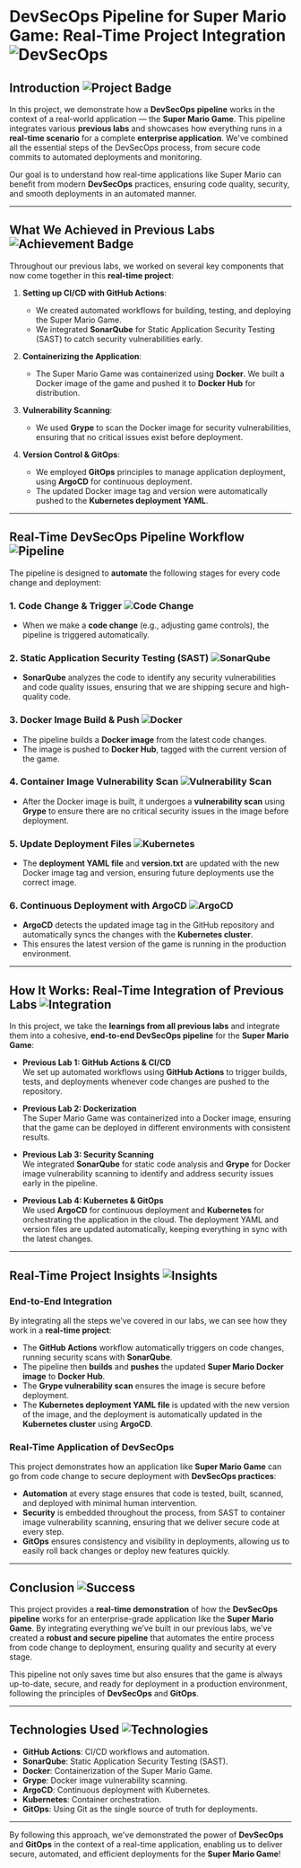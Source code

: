 # **DevSecOps Pipeline for Super Mario Game: Real-Time Project Integration**  ![DevSecOps](https://img.shields.io/badge/DevSecOps-Real--Time--Integration-blue?style=flat&logo=git)

## **Introduction**  ![Project Badge](https://img.shields.io/badge/Project-Super_Mario_Game-blue?style=flat&logo=docker)

In this project, we demonstrate how a **DevSecOps pipeline** works in the context of a real-world application — the **Super Mario Game**. This pipeline integrates various **previous labs** and showcases how everything runs in a **real-time scenario** for a complete **enterprise application**. We've combined all the essential steps of the DevSecOps process, from secure code commits to automated deployments and monitoring.

Our goal is to understand how real-time applications like Super Mario can benefit from modern **DevSecOps** practices, ensuring code quality, security, and smooth deployments in an automated manner.

---

## **What We Achieved in Previous Labs**  ![Achievement Badge](https://img.shields.io/badge/Achievements-Completed-yellow)

Throughout our previous labs, we worked on several key components that now come together in this **real-time project**:

1. **Setting up CI/CD with GitHub Actions**:
   - We created automated workflows for building, testing, and deploying the Super Mario Game.
   - We integrated **SonarQube** for Static Application Security Testing (SAST) to catch security vulnerabilities early.

2. **Containerizing the Application**:
   - The Super Mario Game was containerized using **Docker**. We built a Docker image of the game and pushed it to **Docker Hub** for distribution.

3. **Vulnerability Scanning**:
   - We used **Grype** to scan the Docker image for security vulnerabilities, ensuring that no critical issues exist before deployment.

4. **Version Control & GitOps**:
   - We employed **GitOps** principles to manage application deployment, using **ArgoCD** for continuous deployment.
   - The updated Docker image tag and version were automatically pushed to the **Kubernetes deployment YAML**.

---

## **Real-Time DevSecOps Pipeline Workflow**  ![Pipeline](https://img.shields.io/badge/Pipeline-Real--Time--Flow-brightgreen)

The pipeline is designed to **automate** the following stages for every code change and deployment:

### **1. Code Change & Trigger**  ![Code Change](https://img.shields.io/badge/Stage-Code_Change-orange)
   - When we make a **code change** (e.g., adjusting game controls), the pipeline is triggered automatically.

### **2. Static Application Security Testing (SAST)**  ![SonarQube](https://img.shields.io/badge/Tool-SonarQube-blueviolet)
   - **SonarQube** analyzes the code to identify any security vulnerabilities and code quality issues, ensuring that we are shipping secure and high-quality code.

### **3. Docker Image Build & Push**  ![Docker](https://img.shields.io/badge/Tool-Docker-blue?style=flat&logo=docker)
   - The pipeline builds a **Docker image** from the latest code changes.
   - The image is pushed to **Docker Hub**, tagged with the current version of the game.

### **4. Container Image Vulnerability Scan**  ![Vulnerability Scan](https://img.shields.io/badge/Tool-Grype-green?style=flat&logo=docker)
   - After the Docker image is built, it undergoes a **vulnerability scan** using **Grype** to ensure there are no critical security issues in the image before deployment.

### **5. Update Deployment Files**  ![Kubernetes](https://img.shields.io/badge/Tool-Kubernetes-blue?style=flat&logo=kubernetes)
   - The **deployment YAML file** and **version.txt** are updated with the new Docker image tag and version, ensuring future deployments use the correct image.

### **6. Continuous Deployment with ArgoCD**  ![ArgoCD](https://img.shields.io/badge/Tool-ArgoCD-lightgray?style=flat&logo=argo)
   - **ArgoCD** detects the updated image tag in the GitHub repository and automatically syncs the changes with the **Kubernetes cluster**.
   - This ensures the latest version of the game is running in the production environment.

---

## **How It Works: Real-Time Integration of Previous Labs**  ![Integration](https://img.shields.io/badge/Integration-Complete-success)

In this project, we take the **learnings from all previous labs** and integrate them into a cohesive, **end-to-end DevSecOps pipeline** for the **Super Mario Game**:

- **Previous Lab 1: GitHub Actions & CI/CD**  
  We set up automated workflows using **GitHub Actions** to trigger builds, tests, and deployments whenever code changes are pushed to the repository.
  
- **Previous Lab 2: Dockerization**  
  The Super Mario Game was containerized into a Docker image, ensuring that the game can be deployed in different environments with consistent results.

- **Previous Lab 3: Security Scanning**  
  We integrated **SonarQube** for static code analysis and **Grype** for Docker image vulnerability scanning to identify and address security issues early in the pipeline.

- **Previous Lab 4: Kubernetes & GitOps**  
  We used **ArgoCD** for continuous deployment and **Kubernetes** for orchestrating the application in the cloud. The deployment YAML and version files are updated automatically, keeping everything in sync with the latest changes.

---

## **Real-Time Project Insights**  ![Insights](https://img.shields.io/badge/Insights-Real--Time-green)

### **End-to-End Integration**

By integrating all the steps we’ve covered in our labs, we can see how they work in a **real-time project**:

- The **GitHub Actions** workflow automatically triggers on code changes, running security scans with **SonarQube**.
- The pipeline then **builds** and **pushes** the updated **Super Mario Docker image** to **Docker Hub**.
- The **Grype vulnerability scan** ensures the image is secure before deployment.
- The **Kubernetes deployment YAML file** is updated with the new version of the image, and the deployment is automatically updated in the **Kubernetes cluster** using **ArgoCD**.

### **Real-Time Application of DevSecOps**

This project demonstrates how an application like **Super Mario Game** can go from code change to secure deployment with **DevSecOps practices**:

- **Automation** at every stage ensures that code is tested, built, scanned, and deployed with minimal human intervention.
- **Security** is embedded throughout the process, from SAST to container image vulnerability scanning, ensuring that we deliver secure code at every step.
- **GitOps** ensures consistency and visibility in deployments, allowing us to easily roll back changes or deploy new features quickly.

---

## **Conclusion**  ![Success](https://img.shields.io/badge/Status-Success-green)

This project provides a **real-time demonstration** of how the **DevSecOps pipeline** works for an enterprise-grade application like the **Super Mario Game**. By integrating everything we’ve built in our previous labs, we’ve created a **robust and secure pipeline** that automates the entire process from code change to deployment, ensuring quality and security at every stage.

This pipeline not only saves time but also ensures that the game is always up-to-date, secure, and ready for deployment in a production environment, following the principles of **DevSecOps** and **GitOps**.

---

## **Technologies Used**  ![Technologies](https://img.shields.io/badge/Technologies-Used-blue?style=flat)
- **GitHub Actions**: CI/CD workflows and automation.
- **SonarQube**: Static Application Security Testing (SAST).
- **Docker**: Containerization of the Super Mario Game.
- **Grype**: Docker image vulnerability scanning.
- **ArgoCD**: Continuous deployment with Kubernetes.
- **Kubernetes**: Container orchestration.
- **GitOps**: Using Git as the single source of truth for deployments.

---

By following this approach, we've demonstrated the power of **DevSecOps** and **GitOps** in the context of a real-time application, enabling us to deliver secure, automated, and efficient deployments for the **Super Mario Game**!
